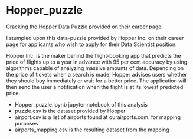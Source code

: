 # Hopper_puzzle
Cracking the Hopper Data Puzzle provided on their career page. 

I stumpled upon this data-puzzle provided by Hopper Inc. on their career page for applicants who wish to apply for their Data Scientist position.

Hopper Inc. is the maker behind the flight-booking app that predicts the price of flights up to a year in advance with 95 per cent accuracy by using algorithms capable of analyzing massive amounts of data. Depending on the price of tickets when a search is made, Hopper advises users whether they should buy immediately or wait for a better price. The application will then send the user a notification when the flight is at its lowest predicted price.

- Hopper_puzzle.ipynb jupyter notebook of this analysis
- puzzle.csv is the dataset provided by Hopper
- airport.csv is a list of airports found at ourairports.com. for mapping purposes
- airports_mapping.csv is the resulting dataset from the mapping

